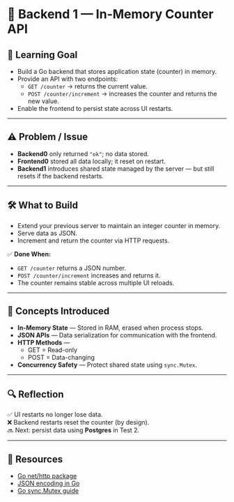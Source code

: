 # 🧩 Backend 1 — In-Memory Counter API

## 🎯 Learning Goal

- Build a Go backend that stores application state (counter) in memory.
- Provide an API with two endpoints:
  - `GET /counter` → returns the current value.
  - `POST /counter/increment` → increases the counter and returns the new value.
- Enable the frontend to persist state across UI restarts.

---

## ⚠️ Problem / Issue

- **Backend0** only returned `"ok"`; no data stored.
- **Frontend0** stored all data locally; it reset on restart.
- **Backend1** introduces shared state managed by the server — but still resets if the backend restarts.

---

## 🛠️ What to Build

- Extend your previous server to maintain an integer counter in memory.
- Serve data as JSON.
- Increment and return the counter via HTTP requests.

✅ **Done When:**

- `GET /counter` returns a JSON number.
- `POST /counter/increment` increases and returns it.
- The counter remains stable across multiple UI reloads.

---

## 📖 Concepts Introduced

- **In-Memory State** — Stored in RAM, erased when process stops.
- **JSON APIs** — Data serialization for communication with the frontend.
- **HTTP Methods** —
  - GET = Read-only
  - POST = Data-changing
- **Concurrency Safety** — Protect shared state using `sync.Mutex`.

---

## 🔍 Reflection

✅ UI restarts no longer lose data.  
❌ Backend restarts reset the counter (by design).  
🔜 Next: persist data using **Postgres** in Test 2.

---

## 🔗 Resources

- [Go net/http package](https://pkg.go.dev/net/http)
- [JSON encoding in Go](https://pkg.go.dev/encoding/json)
- [Go sync.Mutex guide](https://pkg.go.dev/sync)
